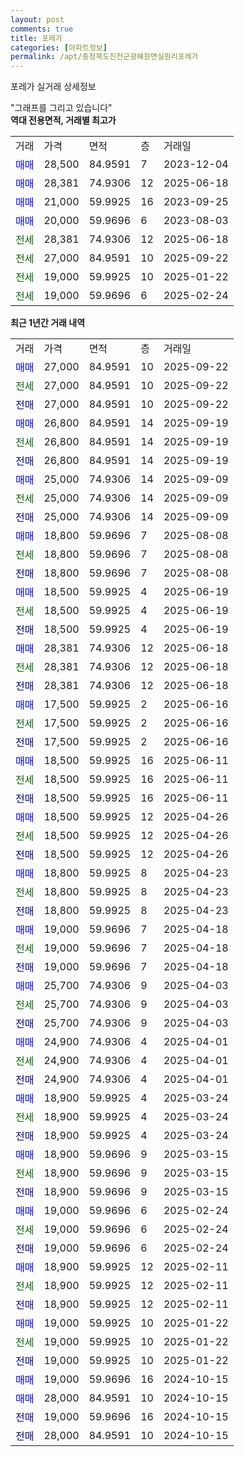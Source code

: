 ```yaml
---
layout: post
comments: true
title: 포레가
categories: [아파트정보]
permalink: /apt/충청북도진천군광혜원면실원리포레가
---
```


포레가 실거래 상세정보

<script type="text/javascript">
  google.charts.load('current', {'packages':['line', 'corechart']});
  google.charts.setOnLoadCallback(drawChart);

  function drawChart() {
    var data = new google.visualization.DataTable();
    data.addColumn('date', '거래일');
    data.addColumn('number', "매매");
    data.addColumn('number', "전세");
    data.addColumn('number', "전매");

    data.addRows([[new Date(Date.parse("2025-09-22")), 27000, null, null], [new Date(Date.parse("2025-09-22")), null, 27000, null], [new Date(Date.parse("2025-09-22")), null, null, 27000], [new Date(Date.parse("2025-09-19")), 26800, null, null], [new Date(Date.parse("2025-09-19")), null, 26800, null], [new Date(Date.parse("2025-09-19")), null, null, 26800], [new Date(Date.parse("2025-09-09")), 25000, null, null], [new Date(Date.parse("2025-09-09")), null, 25000, null], [new Date(Date.parse("2025-09-09")), null, null, 25000], [new Date(Date.parse("2025-08-08")), 18800, null, null], [new Date(Date.parse("2025-08-08")), null, 18800, null], [new Date(Date.parse("2025-08-08")), null, null, 18800], [new Date(Date.parse("2025-06-19")), 18500, null, null], [new Date(Date.parse("2025-06-19")), null, 18500, null], [new Date(Date.parse("2025-06-19")), null, null, 18500], [new Date(Date.parse("2025-06-18")), 28381, null, null], [new Date(Date.parse("2025-06-18")), null, 28381, null], [new Date(Date.parse("2025-06-18")), null, null, 28381], [new Date(Date.parse("2025-06-16")), 17500, null, null], [new Date(Date.parse("2025-06-16")), null, 17500, null], [new Date(Date.parse("2025-06-16")), null, null, 17500], [new Date(Date.parse("2025-06-11")), 18500, null, null], [new Date(Date.parse("2025-06-11")), null, 18500, null], [new Date(Date.parse("2025-06-11")), null, null, 18500], [new Date(Date.parse("2025-04-26")), 18500, null, null], [new Date(Date.parse("2025-04-26")), null, 18500, null], [new Date(Date.parse("2025-04-26")), null, null, 18500], [new Date(Date.parse("2025-04-23")), 18800, null, null], [new Date(Date.parse("2025-04-23")), null, 18800, null], [new Date(Date.parse("2025-04-23")), null, null, 18800], [new Date(Date.parse("2025-04-18")), 19000, null, null], [new Date(Date.parse("2025-04-18")), null, 19000, null], [new Date(Date.parse("2025-04-18")), null, null, 19000], [new Date(Date.parse("2025-04-03")), 25700, null, null], [new Date(Date.parse("2025-04-03")), null, 25700, null], [new Date(Date.parse("2025-04-03")), null, null, 25700], [new Date(Date.parse("2025-04-01")), 24900, null, null], [new Date(Date.parse("2025-04-01")), null, 24900, null], [new Date(Date.parse("2025-04-01")), null, null, 24900], [new Date(Date.parse("2025-03-24")), 18900, null, null], [new Date(Date.parse("2025-03-24")), null, 18900, null], [new Date(Date.parse("2025-03-24")), null, null, 18900], [new Date(Date.parse("2025-03-15")), 18900, null, null], [new Date(Date.parse("2025-03-15")), null, 18900, null], [new Date(Date.parse("2025-03-15")), null, null, 18900], [new Date(Date.parse("2025-02-24")), 19000, null, null], [new Date(Date.parse("2025-02-24")), null, 19000, null], [new Date(Date.parse("2025-02-24")), null, null, 19000], [new Date(Date.parse("2025-02-11")), 18900, null, null], [new Date(Date.parse("2025-02-11")), null, 18900, null], [new Date(Date.parse("2025-02-11")), null, null, 18900], [new Date(Date.parse("2025-01-22")), 19000, null, null], [new Date(Date.parse("2025-01-22")), null, 19000, null], [new Date(Date.parse("2025-01-22")), null, null, 19000], [new Date(Date.parse("2024-10-15")), 19000, null, null], [new Date(Date.parse("2024-10-15")), 28000, null, null], [new Date(Date.parse("2024-10-15")), null, null, 19000], [new Date(Date.parse("2024-10-15")), null, null, 28000]]);

    var options = {
      hAxis: {
        format: 'yyyy/MM/dd'
      },    
      lineWidth: 0,
      pointsVisible: true,    
      title: '최근 1년간 유형별 실거래가 분포',
      legend: { position: 'bottom' }
    };

    var formatter = new google.visualization.NumberFormat({pattern:'###,###'} );
    formatter.format(data, 1);
    formatter.format(data, 2);
    
    setTimeout(function() {
        var chart = new google.visualization.LineChart(document.getElementById('columnchart_material'));
        chart.draw(data, (options));
        document.getElementById('loading').style.display = 'none';
    }, 200);
  }
</script>


<div id="loading" style="z-index:20; display: block; margin-left: 0px">"그래프를 그리고 있습니다"</div>
<div id="columnchart_material" style="width: 95%; margin-left: 0px; display: block"></div>
<!-- contents start -->
<b>역대 전용면적, 거래별 최고가</b>
<table class="sortable">
    <tr>
      <td>거래</td>
      <td>가격</td>
      <td>면적</td>
      <td>층</td>
      <td>거래일</td>
    </tr>
        <tr>
          <td><a style="color: blue">매매</a></td>
          <td>28,500</td>
          <td>84.9591</td>
          <td>7</td>
          <td>2023-12-04</td>
        </tr>            <tr>
          <td><a style="color: blue">매매</a></td>
          <td>28,381</td>
          <td>74.9306</td>
          <td>12</td>
          <td>2025-06-18</td>
        </tr>            <tr>
          <td><a style="color: blue">매매</a></td>
          <td>21,000</td>
          <td>59.9925</td>
          <td>16</td>
          <td>2023-09-25</td>
        </tr>            <tr>
          <td><a style="color: blue">매매</a></td>
          <td>20,000</td>
          <td>59.9696</td>
          <td>6</td>
          <td>2023-08-03</td>
        </tr>        
        <tr>
              <td><a style="color: darkgreen">전세</a></td>
              <td>28,381</td>
              <td>74.9306</td>
              <td>12</td>
              <td>2025-06-18</td>
            </tr>            <tr>
              <td><a style="color: darkgreen">전세</a></td>
              <td>27,000</td>
              <td>84.9591</td>
              <td>10</td>
              <td>2025-09-22</td>
            </tr>            <tr>
              <td><a style="color: darkgreen">전세</a></td>
              <td>19,000</td>
              <td>59.9925</td>
              <td>10</td>
              <td>2025-01-22</td>
            </tr>            <tr>
              <td><a style="color: darkgreen">전세</a></td>
              <td>19,000</td>
              <td>59.9696</td>
              <td>6</td>
              <td>2025-02-24</td>
            </tr>        
    
</table>

<b>최근 1년간 거래 내역</b>

<table class="sortable">
    <tr>
      <td>거래</td>
      <td>가격</td>
      <td>면적</td>
      <td>층</td>
      <td>거래일</td>
    </tr>
    <tr>
      <td><a style="color: blue">매매</a></td>
      <td>27,000</td>
      <td>84.9591</td>
      <td>10</td>
      <td>2025-09-22</td>
    </tr>          <tr>
      <td><a style="color: darkgreen">전세</a></td>
      <td>27,000</td>
      <td>84.9591</td>
      <td>10</td>
      <td>2025-09-22</td>
    </tr>          <tr>
      <td><a style="color: darkblue">전매</a></td>
      <td>27,000</td>
      <td>84.9591</td>
      <td>10</td>
      <td>2025-09-22</td>
    </tr>          <tr>
      <td><a style="color: blue">매매</a></td>
      <td>26,800</td>
      <td>84.9591</td>
      <td>14</td>
      <td>2025-09-19</td>
    </tr>          <tr>
      <td><a style="color: darkgreen">전세</a></td>
      <td>26,800</td>
      <td>84.9591</td>
      <td>14</td>
      <td>2025-09-19</td>
    </tr>          <tr>
      <td><a style="color: darkblue">전매</a></td>
      <td>26,800</td>
      <td>84.9591</td>
      <td>14</td>
      <td>2025-09-19</td>
    </tr>          <tr>
      <td><a style="color: blue">매매</a></td>
      <td>25,000</td>
      <td>74.9306</td>
      <td>14</td>
      <td>2025-09-09</td>
    </tr>          <tr>
      <td><a style="color: darkgreen">전세</a></td>
      <td>25,000</td>
      <td>74.9306</td>
      <td>14</td>
      <td>2025-09-09</td>
    </tr>          <tr>
      <td><a style="color: darkblue">전매</a></td>
      <td>25,000</td>
      <td>74.9306</td>
      <td>14</td>
      <td>2025-09-09</td>
    </tr>          <tr>
      <td><a style="color: blue">매매</a></td>
      <td>18,800</td>
      <td>59.9696</td>
      <td>7</td>
      <td>2025-08-08</td>
    </tr>          <tr>
      <td><a style="color: darkgreen">전세</a></td>
      <td>18,800</td>
      <td>59.9696</td>
      <td>7</td>
      <td>2025-08-08</td>
    </tr>          <tr>
      <td><a style="color: darkblue">전매</a></td>
      <td>18,800</td>
      <td>59.9696</td>
      <td>7</td>
      <td>2025-08-08</td>
    </tr>          <tr>
      <td><a style="color: blue">매매</a></td>
      <td>18,500</td>
      <td>59.9925</td>
      <td>4</td>
      <td>2025-06-19</td>
    </tr>          <tr>
      <td><a style="color: darkgreen">전세</a></td>
      <td>18,500</td>
      <td>59.9925</td>
      <td>4</td>
      <td>2025-06-19</td>
    </tr>          <tr>
      <td><a style="color: darkblue">전매</a></td>
      <td>18,500</td>
      <td>59.9925</td>
      <td>4</td>
      <td>2025-06-19</td>
    </tr>          <tr>
      <td><a style="color: blue">매매</a></td>
      <td>28,381</td>
      <td>74.9306</td>
      <td>12</td>
      <td>2025-06-18</td>
    </tr>          <tr>
      <td><a style="color: darkgreen">전세</a></td>
      <td>28,381</td>
      <td>74.9306</td>
      <td>12</td>
      <td>2025-06-18</td>
    </tr>          <tr>
      <td><a style="color: darkblue">전매</a></td>
      <td>28,381</td>
      <td>74.9306</td>
      <td>12</td>
      <td>2025-06-18</td>
    </tr>          <tr>
      <td><a style="color: blue">매매</a></td>
      <td>17,500</td>
      <td>59.9925</td>
      <td>2</td>
      <td>2025-06-16</td>
    </tr>          <tr>
      <td><a style="color: darkgreen">전세</a></td>
      <td>17,500</td>
      <td>59.9925</td>
      <td>2</td>
      <td>2025-06-16</td>
    </tr>          <tr>
      <td><a style="color: darkblue">전매</a></td>
      <td>17,500</td>
      <td>59.9925</td>
      <td>2</td>
      <td>2025-06-16</td>
    </tr>          <tr>
      <td><a style="color: blue">매매</a></td>
      <td>18,500</td>
      <td>59.9925</td>
      <td>16</td>
      <td>2025-06-11</td>
    </tr>          <tr>
      <td><a style="color: darkgreen">전세</a></td>
      <td>18,500</td>
      <td>59.9925</td>
      <td>16</td>
      <td>2025-06-11</td>
    </tr>          <tr>
      <td><a style="color: darkblue">전매</a></td>
      <td>18,500</td>
      <td>59.9925</td>
      <td>16</td>
      <td>2025-06-11</td>
    </tr>          <tr>
      <td><a style="color: blue">매매</a></td>
      <td>18,500</td>
      <td>59.9925</td>
      <td>12</td>
      <td>2025-04-26</td>
    </tr>          <tr>
      <td><a style="color: darkgreen">전세</a></td>
      <td>18,500</td>
      <td>59.9925</td>
      <td>12</td>
      <td>2025-04-26</td>
    </tr>          <tr>
      <td><a style="color: darkblue">전매</a></td>
      <td>18,500</td>
      <td>59.9925</td>
      <td>12</td>
      <td>2025-04-26</td>
    </tr>          <tr>
      <td><a style="color: blue">매매</a></td>
      <td>18,800</td>
      <td>59.9925</td>
      <td>8</td>
      <td>2025-04-23</td>
    </tr>          <tr>
      <td><a style="color: darkgreen">전세</a></td>
      <td>18,800</td>
      <td>59.9925</td>
      <td>8</td>
      <td>2025-04-23</td>
    </tr>          <tr>
      <td><a style="color: darkblue">전매</a></td>
      <td>18,800</td>
      <td>59.9925</td>
      <td>8</td>
      <td>2025-04-23</td>
    </tr>          <tr>
      <td><a style="color: blue">매매</a></td>
      <td>19,000</td>
      <td>59.9696</td>
      <td>7</td>
      <td>2025-04-18</td>
    </tr>          <tr>
      <td><a style="color: darkgreen">전세</a></td>
      <td>19,000</td>
      <td>59.9696</td>
      <td>7</td>
      <td>2025-04-18</td>
    </tr>          <tr>
      <td><a style="color: darkblue">전매</a></td>
      <td>19,000</td>
      <td>59.9696</td>
      <td>7</td>
      <td>2025-04-18</td>
    </tr>          <tr>
      <td><a style="color: blue">매매</a></td>
      <td>25,700</td>
      <td>74.9306</td>
      <td>9</td>
      <td>2025-04-03</td>
    </tr>          <tr>
      <td><a style="color: darkgreen">전세</a></td>
      <td>25,700</td>
      <td>74.9306</td>
      <td>9</td>
      <td>2025-04-03</td>
    </tr>          <tr>
      <td><a style="color: darkblue">전매</a></td>
      <td>25,700</td>
      <td>74.9306</td>
      <td>9</td>
      <td>2025-04-03</td>
    </tr>          <tr>
      <td><a style="color: blue">매매</a></td>
      <td>24,900</td>
      <td>74.9306</td>
      <td>4</td>
      <td>2025-04-01</td>
    </tr>          <tr>
      <td><a style="color: darkgreen">전세</a></td>
      <td>24,900</td>
      <td>74.9306</td>
      <td>4</td>
      <td>2025-04-01</td>
    </tr>          <tr>
      <td><a style="color: darkblue">전매</a></td>
      <td>24,900</td>
      <td>74.9306</td>
      <td>4</td>
      <td>2025-04-01</td>
    </tr>          <tr>
      <td><a style="color: blue">매매</a></td>
      <td>18,900</td>
      <td>59.9925</td>
      <td>4</td>
      <td>2025-03-24</td>
    </tr>          <tr>
      <td><a style="color: darkgreen">전세</a></td>
      <td>18,900</td>
      <td>59.9925</td>
      <td>4</td>
      <td>2025-03-24</td>
    </tr>          <tr>
      <td><a style="color: darkblue">전매</a></td>
      <td>18,900</td>
      <td>59.9925</td>
      <td>4</td>
      <td>2025-03-24</td>
    </tr>          <tr>
      <td><a style="color: blue">매매</a></td>
      <td>18,900</td>
      <td>59.9696</td>
      <td>9</td>
      <td>2025-03-15</td>
    </tr>          <tr>
      <td><a style="color: darkgreen">전세</a></td>
      <td>18,900</td>
      <td>59.9696</td>
      <td>9</td>
      <td>2025-03-15</td>
    </tr>          <tr>
      <td><a style="color: darkblue">전매</a></td>
      <td>18,900</td>
      <td>59.9696</td>
      <td>9</td>
      <td>2025-03-15</td>
    </tr>          <tr>
      <td><a style="color: blue">매매</a></td>
      <td>19,000</td>
      <td>59.9696</td>
      <td>6</td>
      <td>2025-02-24</td>
    </tr>          <tr>
      <td><a style="color: darkgreen">전세</a></td>
      <td>19,000</td>
      <td>59.9696</td>
      <td>6</td>
      <td>2025-02-24</td>
    </tr>          <tr>
      <td><a style="color: darkblue">전매</a></td>
      <td>19,000</td>
      <td>59.9696</td>
      <td>6</td>
      <td>2025-02-24</td>
    </tr>          <tr>
      <td><a style="color: blue">매매</a></td>
      <td>18,900</td>
      <td>59.9925</td>
      <td>12</td>
      <td>2025-02-11</td>
    </tr>          <tr>
      <td><a style="color: darkgreen">전세</a></td>
      <td>18,900</td>
      <td>59.9925</td>
      <td>12</td>
      <td>2025-02-11</td>
    </tr>          <tr>
      <td><a style="color: darkblue">전매</a></td>
      <td>18,900</td>
      <td>59.9925</td>
      <td>12</td>
      <td>2025-02-11</td>
    </tr>          <tr>
      <td><a style="color: blue">매매</a></td>
      <td>19,000</td>
      <td>59.9925</td>
      <td>10</td>
      <td>2025-01-22</td>
    </tr>          <tr>
      <td><a style="color: darkgreen">전세</a></td>
      <td>19,000</td>
      <td>59.9925</td>
      <td>10</td>
      <td>2025-01-22</td>
    </tr>          <tr>
      <td><a style="color: darkblue">전매</a></td>
      <td>19,000</td>
      <td>59.9925</td>
      <td>10</td>
      <td>2025-01-22</td>
    </tr>          <tr>
      <td><a style="color: blue">매매</a></td>
      <td>19,000</td>
      <td>59.9696</td>
      <td>16</td>
      <td>2024-10-15</td>
    </tr>          <tr>
      <td><a style="color: blue">매매</a></td>
      <td>28,000</td>
      <td>84.9591</td>
      <td>10</td>
      <td>2024-10-15</td>
    </tr>          <tr>
      <td><a style="color: darkblue">전매</a></td>
      <td>19,000</td>
      <td>59.9696</td>
      <td>16</td>
      <td>2024-10-15</td>
    </tr>          <tr>
      <td><a style="color: darkblue">전매</a></td>
      <td>28,000</td>
      <td>84.9591</td>
      <td>10</td>
      <td>2024-10-15</td>
    </tr>      </table>
<!-- contents end -->    

